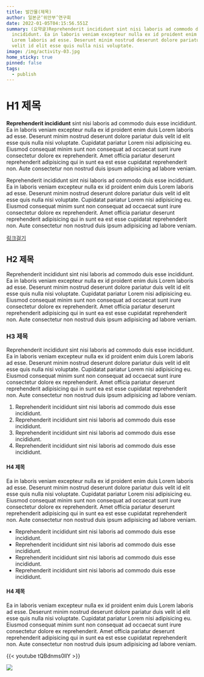 ```yaml
---
title: 발간물(제목)
author: 일본군‘위안부’연구회
date: 2022-01-05T04:15:56.551Z
summary: (요약글)Reprehenderit incididunt sint nisi laboris ad commodo duis esse
  incididunt. Ea in laboris veniam excepteur nulla ex id proident enim duis
  Lorem laboris ad esse. Deserunt minim nostrud deserunt dolore pariatur duis
  velit id elit esse quis nulla nisi voluptate.
image: /img/activity-03.jpg
home_sticky: true
pinned: false
tags:
  - publish
---
```

# H1 제목

**Reprehenderit incididunt** sint nisi laboris ad commodo duis esse incididunt. Ea in laboris veniam excepteur nulla ex id proident enim duis Lorem laboris ad esse. Deserunt minim nostrud deserunt dolore pariatur duis velit id elit esse quis nulla nisi voluptate. Cupidatat pariatur Lorem nisi adipisicing eu. Eiusmod consequat minim sunt non consequat ad occaecat sunt irure consectetur dolore ex reprehenderit. Amet officia pariatur deserunt reprehenderit adipisicing qui in sunt ea est esse cupidatat reprehenderit non. Aute consectetur non nostrud duis ipsum adipisicing ad labore veniam.

Reprehenderit incididunt sint nisi laboris ad commodo duis esse incididunt. Ea in laboris veniam excepteur nulla ex id proident enim duis Lorem laboris ad esse. Deserunt minim nostrud deserunt dolore pariatur duis velit id elit esse quis nulla nisi voluptate. Cupidatat pariatur Lorem nisi adipisicing eu. Eiusmod consequat minim sunt non consequat ad occaecat sunt irure consectetur dolore ex reprehenderit. Amet officia pariatur deserunt reprehenderit adipisicing qui in sunt ea est esse cupidatat reprehenderit non. Aute consectetur non nostrud duis ipsum adipisicing ad labore veniam.

[링크걸기](https://forms.gle/VYGJMcJMt8p6TuuB9)



## H2 제목

Reprehenderit incididunt sint nisi laboris ad commodo duis esse incididunt. Ea in laboris veniam excepteur nulla ex id proident enim duis Lorem laboris ad esse. Deserunt minim nostrud deserunt dolore pariatur duis velit id elit esse quis nulla nisi voluptate. Cupidatat pariatur Lorem nisi adipisicing eu. Eiusmod consequat minim sunt non consequat ad occaecat sunt irure consectetur dolore ex reprehenderit. Amet officia pariatur deserunt reprehenderit adipisicing qui in sunt ea est esse cupidatat reprehenderit non. Aute consectetur non nostrud duis ipsum adipisicing ad labore veniam.

### H3 제목

Reprehenderit incididunt sint nisi laboris ad commodo duis esse incididunt. Ea in laboris veniam excepteur nulla ex id proident enim duis Lorem laboris ad esse. Deserunt minim nostrud deserunt dolore pariatur duis velit id elit esse quis nulla nisi voluptate. Cupidatat pariatur Lorem nisi adipisicing eu. Eiusmod consequat minim sunt non consequat ad occaecat sunt irure consectetur dolore ex reprehenderit. Amet officia pariatur deserunt reprehenderit adipisicing qui in sunt ea est esse cupidatat reprehenderit non. Aute consectetur non nostrud duis ipsum adipisicing ad labore veniam.

1. Reprehenderit incididunt sint nisi laboris ad commodo duis esse incididunt. 
2. Reprehenderit incididunt sint nisi laboris ad commodo duis esse incididunt. 
3. Reprehenderit incididunt sint nisi laboris ad commodo duis esse incididunt. 
4. Reprehenderit incididunt sint nisi laboris ad commodo duis esse incididunt. 



#### H4 제목

Ea in laboris veniam excepteur nulla ex id proident enim duis Lorem laboris ad esse. Deserunt minim nostrud deserunt dolore pariatur duis velit id elit esse quis nulla nisi voluptate. Cupidatat pariatur Lorem nisi adipisicing eu. Eiusmod consequat minim sunt non consequat ad occaecat sunt irure consectetur dolore ex reprehenderit. Amet officia pariatur deserunt reprehenderit adipisicing qui in sunt ea est esse cupidatat reprehenderit non. Aute consectetur non nostrud duis ipsum adipisicing ad labore veniam.

* Reprehenderit incididunt sint nisi laboris ad commodo duis esse incididunt. 
* Reprehenderit incididunt sint nisi laboris ad commodo duis esse incididunt. 
* Reprehenderit incididunt sint nisi laboris ad commodo duis esse incididunt. 
* Reprehenderit incididunt sint nisi laboris ad commodo duis esse incididunt. 

#### H4 제목

Ea in laboris veniam excepteur nulla ex id proident enim duis Lorem laboris ad esse. Deserunt minim nostrud deserunt dolore pariatur duis velit id elit esse quis nulla nisi voluptate. Cupidatat pariatur Lorem nisi adipisicing eu. Eiusmod consequat minim sunt non consequat ad occaecat sunt irure consectetur dolore ex reprehenderit. Amet officia pariatur deserunt reprehenderit adipisicing qui in sunt ea est esse cupidatat reprehenderit non. Aute consectetur non nostrud duis ipsum adipisicing ad labore veniam.

{{< youtube tQBdnms0lIY >}}

![](/img/180428-activity-02.jpg)